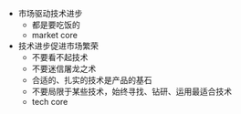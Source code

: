 
- 市场驱动技术进步
  - 都是要吃饭的
  - market core
- 技术进步促进市场繁荣
  - 不要看不起技术
  - 不要迷信屠龙之术
  - 合适的、扎实的技术是产品的基石
  - 不要局限于某些技术，始终寻找、钻研、运用最适合技术
  - tech core